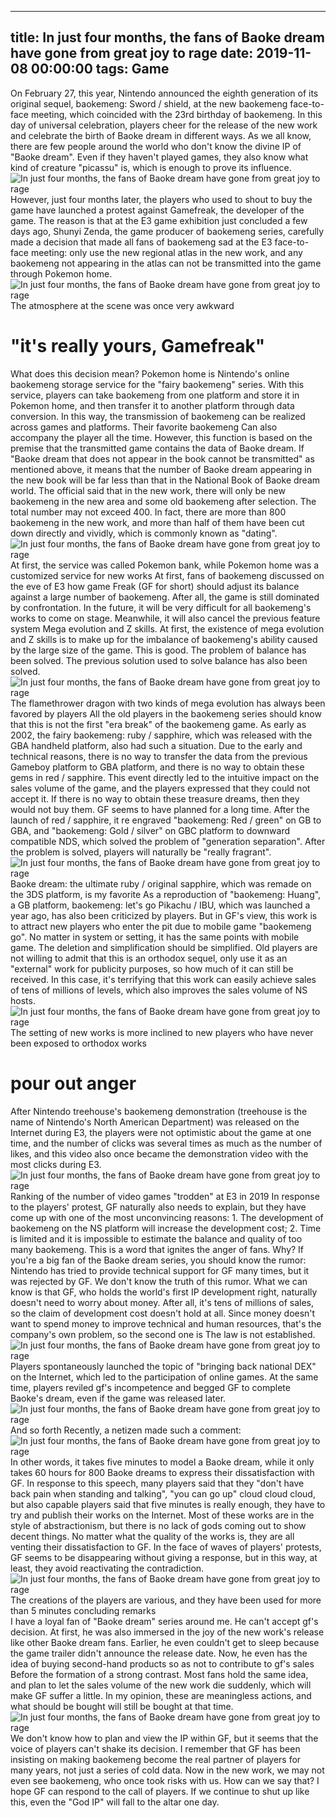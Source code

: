 
---
title: In just four months, the fans of Baoke dream have gone from great joy to rage
date: 2019-11-08 00:00:00
tags:  Game
---
On February 27, this year, Nintendo announced the eighth generation of its original sequel, baokemeng: Sword / shield, at the new baokemeng face-to-face meeting, which coincided with the 23rd birthday of baokemeng. In this day of universal celebration, players cheer for the release of the new work and celebrate the birth of Baoke dream in different ways. As we all know, there are few people around the world who don't know the divine IP of "Baoke dream". Even if they haven't played games, they also know what kind of creature "picassu" is, which is enough to prove its influence.
![In just four months, the fans of Baoke dream have gone from great joy to rage](0664a0f4fc65494997c0be535a94e76f.jpg)
However, just four months later, the players who used to shout to buy the game have launched a protest against Gamefreak, the developer of the game. The reason is that at the E3 game exhibition just concluded a few days ago, Shunyi Zenda, the game producer of baokemeng series, carefully made a decision that made all fans of baokemeng sad at the E3 face-to-face meeting: only use the new regional atlas in the new work, and any baokemeng not appearing in the atlas can not be transmitted into the game through Pokemon home.
![In just four months, the fans of Baoke dream have gone from great joy to rage](cdc3164107324f058e189aa1266f6756.jpg)
The atmosphere at the scene was once very awkward
#  "it's really yours, Gamefreak"
What does this decision mean? Pokemon home is Nintendo's online baokemeng storage service for the "fairy baokemeng" series. With this service, players can take baokemeng from one platform and store it in Pokemon home, and then transfer it to another platform through data conversion. In this way, the transmission of baokemeng can be realized across games and platforms. Their favorite baokemeng Can also accompany the player all the time.
However, this function is based on the premise that the transmitted game contains the data of Baoke dream. If "Baoke dream that does not appear in the book cannot be transmitted" as mentioned above, it means that the number of Baoke dream appearing in the new book will be far less than that in the National Book of Baoke dream world. The official said that in the new work, there will only be new baokemeng in the new area and some old baokemeng after selection. The total number may not exceed 400. In fact, there are more than 800 baokemeng in the new work, and more than half of them have been cut down directly and vividly, which is commonly known as "dating".
![In just four months, the fans of Baoke dream have gone from great joy to rage](82f93a9fec1b4b63a93d70d90147182d.jpg)
At first, the service was called Pokemon bank, while Pokemon home was a customized service for new works
At first, fans of baokemeng discussed on the eve of E3 how game Freak (GF for short) should adjust its balance against a large number of baokemeng. After all, the game is still dominated by confrontation. In the future, it will be very difficult for all baokemeng's works to come on stage. Meanwhile, it will also cancel the previous feature system Mega evolution and Z skills. At first, the existence of mega evolution and Z skills is to make up for the imbalance of baokemeng's ability caused by the large size of the game. This is good. The problem of balance has been solved. The previous solution used to solve balance has also been solved.
![In just four months, the fans of Baoke dream have gone from great joy to rage](55bb554664c5478ba0bc1f605547071f.jpg)
The flamethrower dragon with two kinds of mega evolution has always been favored by players
All the old players in the baokemeng series should know that this is not the first "era break" of the baokemeng game. As early as 2002, the fairy baokemeng: ruby / sapphire, which was released with the GBA handheld platform, also had such a situation. Due to the early and technical reasons, there is no way to transfer the data from the previous Gameboy platform to GBA platform, and there is no way to obtain these gems in red / sapphire.
This event directly led to the intuitive impact on the sales volume of the game, and the players expressed that they could not accept it. If there is no way to obtain these treasure dreams, then they would not buy them. GF seems to have planned for a long time. After the launch of red / sapphire, it re engraved "baokemeng: Red / green" on GB to GBA, and "baokemeng: Gold / silver" on GBC platform to downward compatible NDS, which solved the problem of "generation separation". After the problem is solved, players will naturally be "really fragrant".
![In just four months, the fans of Baoke dream have gone from great joy to rage](2a368f5b2a444d97b017bbec1eb8d09f.jpg)
Baoke dream: the ultimate ruby / original sapphire, which was remade on the 3DS platform, is my favorite
As a reproduction of "baokemeng: Huang", a GB platform, baokemeng: let's go Pikachu / IBU, which was launched a year ago, has also been criticized by players. But in GF's view, this work is to attract new players who enter the pit due to mobile game "baokemeng go". No matter in system or setting, it has the same points with mobile game. The deletion and simplification should be simplified. Old players are not willing to admit that this is an orthodox sequel, only use it as an "external" work for publicity purposes, so how much of it can still be received. In this case, it's terrifying that this work can easily achieve sales of tens of millions of levels, which also improves the sales volume of NS hosts.
![In just four months, the fans of Baoke dream have gone from great joy to rage](24747fdc508b49a6b78b8507b9a19c84.jpg)
The setting of new works is more inclined to new players who have never been exposed to orthodox works
# pour out anger
After Nintendo treehouse's baokemeng demonstration (treehouse is the name of Nintendo's North American Department) was released on the Internet during E3, the players were not optimistic about the game at one time, and the number of clicks was several times as much as the number of likes, and this video also once became the demonstration video with the most clicks during E3.
![In just four months, the fans of Baoke dream have gone from great joy to rage](12aa331ebb5c4f6982b6edb1eaabdb7c.jpg)
Ranking of the number of video games "trodden" at E3 in 2019
In response to the players' protest, GF naturally also needs to explain, but they have come up with one of the most unconvincing reasons: 1. The development of baokemeng on the NS platform will increase the development cost; 2. Time is limited and it is impossible to estimate the balance and quality of too many baokemeng.
This is a word that ignites the anger of fans. Why? If you're a big fan of the Baoke dream series, you should know the rumor: Nintendo has tried to provide technical support for GF many times, but it was rejected by GF. We don't know the truth of this rumor. What we can know is that GF, who holds the world's first IP development right, naturally doesn't need to worry about money. After all, it's tens of millions of sales, so the claim of development cost doesn't hold at all. Since money doesn't want to spend money to improve technical and human resources, that's the company's own problem, so the second one is The law is not established.
![In just four months, the fans of Baoke dream have gone from great joy to rage](b5e41a1613bd4fac8a561effd6c4d417.jpg)
Players spontaneously launched the topic of "bringing back national DEX" on the Internet, which led to the participation of online games. At the same time, players reviled gf's incompetence and begged GF to complete Baoke's dream, even if the game was released later.
![In just four months, the fans of Baoke dream have gone from great joy to rage](dd1b77ded6224285b1a8b0b3ad8bb5d7.jpg)
And so forth
Recently, a netizen made such a comment:
![In just four months, the fans of Baoke dream have gone from great joy to rage](aefe4093328a47cc895d8296552903bc.jpg)
In other words, it takes five minutes to model a Baoke dream, while it only takes 60 hours for 800 Baoke dreams to express their dissatisfaction with GF. In response to this speech, many players said that they "don't have back pain when standing and talking", "you can go up" cloud cloud cloud, but also capable players said that five minutes is really enough, they have to try and publish their works on the Internet.
Most of these works are in the style of abstractionism, but there is no lack of gods coming out to show decent things. No matter what the quality of the works is, they are all venting their dissatisfaction to GF. In the face of waves of players' protests, GF seems to be disappearing without giving a response, but in this way, at least, they avoid reactivating the contradiction.
![In just four months, the fans of Baoke dream have gone from great joy to rage](b6f74149ec63445a8897bb4276a5cf99.jpg)
The creations of the players are various, and they have been used for more than 5 minutes
    concluding remarks  
I have a loyal fan of "Baoke dream" series around me. He can't accept gf's decision. At first, he was also immersed in the joy of the new work's release like other Baoke dream fans. Earlier, he even couldn't get to sleep because the game trailer didn't announce the release date. Now, he even has the idea of buying second-hand products so as not to contribute to gf's sales Before the formation of a strong contrast. Most fans hold the same idea, and plan to let the sales volume of the new work die suddenly, which will make GF suffer a little. In my opinion, these are meaningless actions, and what should be bought will still be bought at that time.
![In just four months, the fans of Baoke dream have gone from great joy to rage](fac8a387a8fb409eb8025c62138d251c.jpg)
We don't know how to plan and view the IP within GF, but it seems that the voice of players can't shake its decision. I remember that GF has been insisting on making baokemeng become the real partner of players for many years, not just a series of cold data. Now in the new work, we may not even see baokemeng, who once took risks with us. How can we say that? I hope GF can respond to the call of players. If we continue to shut up like this, even the "God IP" will fall to the altar one day.